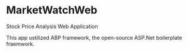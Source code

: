 # MarketWatchWeb
Stock Price Analysis Web Application

This app ustilized ABP framework, the open-source ASP.Net boilerplate fraemwork. 
